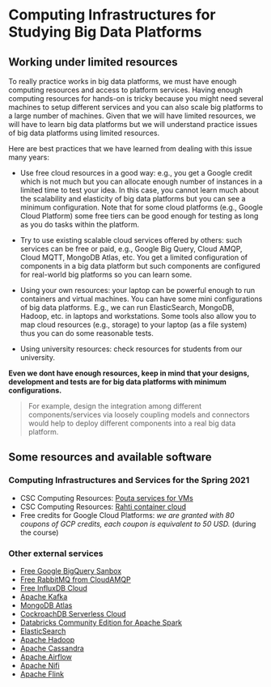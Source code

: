 # Computing Infrastructures for Studying Big Data Platforms

## Working under limited resources

To really practice works in big data platforms, we must have enough computing resources and access to platform services. Having enough computing resources for hands-on is tricky because you might need several machines to setup different services and you can also scale big platforms to a large number of machines. Given that we will have limited resources, we will have to learn big data platforms but we will understand practice issues of big data platforms using limited resources.

Here are best practices that we have learned from dealing with this issue many years:

* Use free cloud resources in a good way: e.g., you get a Google credit which is not much but you can allocate enough number of instances in a limited time to test your idea. In this case, you cannot learn much about the scalability and elasticity of big data platforms but you can see a minimum configuration. Note that for some cloud platforms (e.g., Google Cloud Platform) some free tiers can be good enough for testing as long as you do tasks within the platform.

* Try to use existing scalable cloud services offered by others: such services can be free or paid, e.g., Google Big Query, Cloud AMQP, Cloud MQTT, MongoDB Atlas, etc. You get a limited configuration of components in a big data platform but such components are configured for real-world big platforms so you can learn some.

* Using your own resources: your laptop can be powerful enough to run containers and virtual machines. You can have some mini configurations of big data platforms. E.g., we can run ElasticSearch, MongoDB, Hadoop, etc. in laptops and workstations. Some tools also allow you to map cloud resources (e.g., storage) to your laptop (as a file system) thus you can do some reasonable tests.

* Using university resources: check resources for students from our university.


**Even we dont have enough resources, keep in mind that your designs, development and tests are for big data platforms with minimum configurations.**
> For example, design the integration among different components/services via loosely coupling models and connectors would help to deploy different components into a real big data platform.

## Some resources and available software

### Computing Infrastructures and Services for the Spring 2021

* CSC Computing Resources: [Pouta services for VMs](https://research.csc.fi/-/cpouta)
* CSC Computing Resources: [Rahti container cloud](https://docs.csc.fi/cloud/rahti/rahti-what-is/)
* Free credits for Google Cloud Platforms: *we are granted with 80 coupons of GCP credits, each coupon is equivalent to 50 USD.* (during the course)

 ### Other external services

* [Free Google BigQuery Sanbox](https://cloud.google.com/bigquery/docs/sandbox)
* [Free RabbitMQ from CloudAMQP](https://www.cloudamqp.com/plans.html)
* [Free InfluxDB Cloud](https://www.influxdata.com/get-influxdb/)
* [Apache Kafka](https://kafka.apache.org/)
* [MongoDB Atlas](https://www.mongodb.com/cloud/atlas)
* [CockroachDB Serverless Cloud](https://www.cockroachlabs.com/pricing/)
* [Databricks Community Edition for Apache Spark](https://databricks.com/try-databricks)
* [ElasticSearch](https://www.elastic.co/)
* [Apache Hadoop](https://hadoop.apache.org)
* [Apache Cassandra](https://cassandra.apache.org/)
* [Apache Airflow](https://airflow.apache.org/)
* [Apache Nifi](https://nifi.apache.org/)
* [Apache Flink](https://flink.apache.org/)
